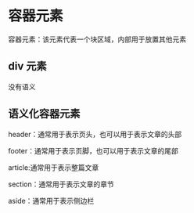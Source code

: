 # 容器元素

容器元素：该元素代表一个块区域，内部用于放置其他元素

## div 元素

没有语义

## 语义化容器元素

header：通常用于表示页头，也可以用于表示文章的头部

footer：通常用于表示页脚，也可以用于表示文章的尾部

article:通常用于表示整篇文章

section：通常用于表示文章的章节

aside：通常用于表示侧边栏
